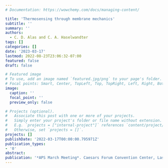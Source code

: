 ```yaml
---
# Documentation: https://wowchemy.com/docs/managing-content/

title: 'Thermosensing through membrane mechanics'
subtitle: ''
summary: ''
authors:
  - C. D. Alas and C. A. Haselwandter
tags: []
categories: []
date: '2023-03-17'
lastmod: 2022-08-23T23:06:32-07:00
featured: false
draft: false

# Featured image
# To use, add an image named `featured.jpg/png` to your page's folder.
# Focal points: Smart, Center, TopLeft, Top, TopRight, Left, Right, BottomLeft, Bottom, BottomRight.
image:
  caption: ''
  focal_point: ''
  preview_only: false

# Projects (optional).
#   Associate this post with one or more of your projects.
#   Simply enter your project's folder or file name without extension.
#   E.g. `projects = ["internal-project"]` references `content/project/deep-learning/index.md`.
#   Otherwise, set `projects = []`.
projects: []
publishDate: '2022-03-17T00:00:00.795971Z'
publication_types:
- '0'
abstract:
publication: '*APS March Meeting*. Caesars Forum Convention Center, Las Vegas, NV, USA (<b>Upcoming</b>)'
---
```

